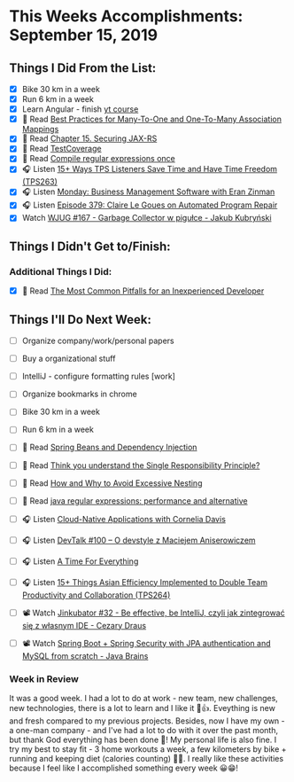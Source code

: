 # This Weeks Accomplishments: September 15, 2019

## Things I Did From the List:

- [x] Bike 30 km in a week
- [x] Run 6 km in a week
- [x] Learn Angular - finish [yt course](https://www.youtube.com/watch?v=CacMOuzTiJU&list=PLqq-6Pq4lTTb7JGBTogaJ8bm7f8VCvFkj&index=18)
- [x] 📗 Read [Best Practices for Many-To-One and One-To-Many Association Mappings](https://thoughts-on-java.org/best-practices-many-one-one-many-associations-mappings/)
- [x] 📗 Read [Chapter 15. Securing JAX-RS](https://dennis-xlc.gitbooks.io/restful-java-with-jax-rs-2-0-2rd-edition/content/en/part1/chapter15/securing_jax_rs.html)
- [x] 📗 Read [TestCoverage](https://martinfowler.com/bliki/TestCoverage.html)
- [x] 📗 Read [Compile regular expressions once](http://www.javapractices.com/topic/TopicAction.do?Id=104)
- [x] 🎧 Listen [15+ Ways TPS Listeners Save Time and Have Time Freedom (TPS263)](http://www.asianefficiency.com/podcast/263-our-productive-audience/)
- [x] 🎧 Listen [Monday: Business Management Software with Eran Zinman](https://softwareengineeringdaily.com/2019/09/05/monday-business-management-software-with-eran-zinman/)
- [x] 🎧 Listen [Episode 379: Claire Le Goues on Automated Program Repair](https://www.se-radio.net/2019/09/episode-379-claire-le-goues-on-automated-program-repair/)
- [x] Watch [WJUG #167 - Garbage Collector w pigułce - Jakub Kubryński](https://www.youtube.com/watch?v=LCr3XyHdaZk)

## Things I Didn't Get to/Finish:


### Additional Things I Did:

- [x] 📗 Read [The Most Common Pitfalls for an Inexperienced Developer](https://medium.com/better-programming/the-most-common-pitfalls-for-an-inexperienced-developer-c3636a1b5656)

## Things I'll Do Next Week:

- [ ] Organize company/work/personal papers
- [ ] Buy a organizational stuff
- [ ] IntelliJ - configure formatting rules [work]
- [ ] Organize bookmarks in chrome
- [ ] Bike 30 km in a week
- [ ] Run 6 km in a week
- [ ] 📗 Read [Spring Beans and Dependency Injection](https://docs.spring.io/spring-boot/docs/current/reference/html/using-boot-spring-beans-and-dependency-injection.html)
- [ ] 📗 Read [Think you understand the Single Responsibility Principle?](https://hackernoon.com/you-dont-understand-the-single-responsibility-principle-abfdd005b137)
- [ ] 📗 Read [How and Why to Avoid Excessive Nesting](https://www.codeproject.com/Articles/626403/How-and-Why-to-Avoid-Excessive-Nesting)
- [ ] 📗 Read [java regular expressions: performance and alternative](https://stackoverflow.com/questions/19829892/java-regular-expressions-performance-and-alternative)
- [ ] 🎧 Listen [Cloud-Native Applications with Cornelia Davis](https://softwareengineeringdaily.com/2019/09/13/cloud-native-applications-with-cornelia-davis/)
- [ ] 🎧 Listen [DevTalk #100 – O devstyle z Maciejem Aniserowiczem](https://devstyle.pl/2019/09/09/devtalk-100-o-devstyle-z-maciejem-aniserowiczem/)
- [ ] 🎧 Listen [A Time For Everything](https://www.youtube.com/watch?v=ppBTBiij1Zg)
- [ ] 🎧 Listen [15+ Things Asian Efficiency Implemented to Double Team Productivity and Collaboration (TPS264)](http://www.asianefficiency.com/podcast/264-how-we-doubled-our-productivity/)
- [ ] 📽️ Watch [Jinkubator #32 - Be effective, be IntelliJ, czyli jak zintegrować się z własnym IDE - Cezary Draus](https://www.youtube.com/watch?v=Qzz3aEaFv3s)
- [ ] 📽️ Watch [Spring Boot + Spring Security with JPA authentication and MySQL from scratch - Java Brains](https://www.youtube.com/watch?v=TNt3GHuayXs)


### Week in Review
It was a good week. I had a lot to do at work - new team, new challenges, new technologies, there is a lot to learn and I like it 🤗👍. Eveything is new and fresh compared to my previous projects. Besides, now I have my own - a one-man company - and I've had a lot to do with it over the past month, but thank God everything has been done 👏! My personal life is also fine. I try my best to stay fit - 3 home workouts a week, a few kilometers by bike + running and keeping diet (calories counting) 💪💪. I really like these activities because I feel like I accomplished something every week 😀😁! 
